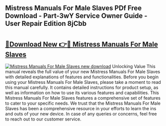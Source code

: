 ## Mistress Manuals For Male Slaves PDf Free Download - Part-3wY Service Owner Guide - User Repair Edition 8jCbb

# <h2><a href="http://bc74014.oget.top/?id=Mistress+Manuals+For+Male+Slaves">🔗Download New 👉🔴 Mistress Manuals For Male Slaves</a></h2>

[![Mistress Manuals For Male Slaves new download](https://i.imgur.com/5g1atiW.png)](http://bc74014.oget.top/?id=Mistress+Manuals+For+Male+Slaves)
Unlocking Value This manual reveals the full value of your new Mistress Manuals For Male Slaves with detailed explanations of features and functionalities. Before you begin using your Mistress Manuals For Male Slaves, please take a moment to read this manual carefully. It contains detailed instructions for product setup, as well as information on how to use its various features and capabilities. This Mistress Manuals For Male Slaves features a comprehensive set of features to cater to your specific needs. We trust that the Mistress Manuals For Male Slaves has been a comprehensive resource in your efforts to learn the ins and outs of your new device. In case of any queries or concerns, feel free to reach out to our customer service.
